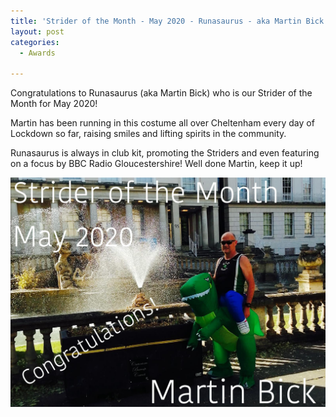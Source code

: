 ```yaml
---
title: 'Strider of the Month - May 2020 - Runasaurus - aka Martin Bick'
layout: post
categories:
  - Awards
  
---
```


Congratulations to Runasaurus (aka Martin Bick) who is our Strider of the Month for May 2020!

Martin has been running in this costume all over Cheltenham every day of Lockdown so far, raising smiles and lifting spirits in the community. 

Runasaurus is always in club kit, promoting the Striders and even featuring on a focus by BBC Radio Gloucestershire! Well done Martin, keep it up!

![Strider of the month Martin Bick](/images/2020/06/2020-06-09-SOTM-May.jpg "Cheltenham Ladies College Strider of the month May 2020 Martin Bick")
